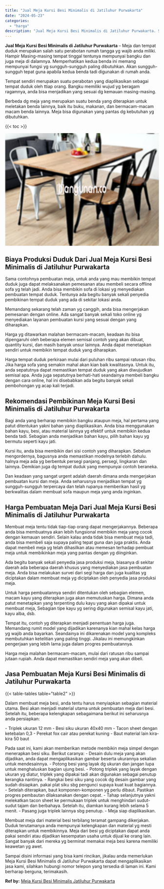 ```yaml
---
title: "Jual Meja Kursi Besi Minimalis di Jatiluhur Purwakarta"
date: "2024-05-23"
categories: 
  - "harga"
description: "Jual Meja Kursi Besi Minimalis di Jatiluhur Purwakarta. Sampai disini informasi yang bisa kami rincikan, jikalau anda memerlukan Meja Kursi Besi Minimalis di..."
---
```


**Jual Meja Kursi Besi Minimalis di Jatiluhur Purwakarta** – Meja dan tempat duduk merupakan salah satu perabotan rumah tangga yg wajib anda miliki. Hampir Masing-masing tempat tinggal tentunya mempunyai bangku dan juga meja di dalamnya. Memperhatikan kedua benda ini memang mempunyai fungsi yg sungguh-sungguh paling dibutuhkan. Akan sungguh-sungguh tepat guna apabila kedua benda tadi digunakan di rumah anda.

Tempat sendiri merupakan suatu perabotan yang diaplikasikan sebagai tempat duduk oleh ttiap orang. Bangku memiliki wujud yg beragam ragamnya, anda bisa menjadikan yang sesuai dg kemauan masing-masing.

Berbeda dg meja yang merupakan suatu benda yang diterapkan untuk meletakan benda lainnya, baik itu buku, makanan, dan bermacam-macam macam benda lainnya. Meja bisa digunakan yang pantas dg kebutuhan yg dibutuhkan.

{{< toc >}}

![Jual Meja Kursi Besi Minimalis di Jatiluhur Purwakarta](/images/jual-meja-besi-murah25.png)

## Biaya Produksi Duduk Dari Jual Meja Kursi Besi Minimalis di Jatiluhur Purwakarta

Sama contohnya pembuatan meja, untuk anda yang mau membikin tempat duduk juga dapat melaksanakan pemesanan atau membeli secara offline sofa yg telah jadi. Anda bisa membikin sofa di lokasi yg menyediakan pembuatan tempat duduk. Tentunya ada begitu banyak sekali penyedia pembikinan tempat duduk yang ada di sekitar lokasi anda.

Memandang sekarang telah zaman yg canggih, anda bisa mengerjakan pemesanan dengan online. Ada sangat banyak sekali toko online yg menyediakan layanan pembuatan kursi yang sesuai dengan yang diharapkan.

Harga yg ditawarkan malahan bermacam-macam, keadaan itu bisa dipengaruhi oleh beberapa elemen semisal contoh yang akan dibuat, quantity kursi, dan masih banyak unsur lainnya. Anda dapat menetapkan sendiri untuk membikin tempat duduk yang diharapkan.

Harga tempat duduk perkiraan mulai dari puluhan ribu sampai ratusan ribu. Jika harga sofa yang semakin mahal akan kian baik kwalitasnya. Untuk itu, anda sepatutnya dapat memastikan tempat duduk yang akan diwujudkan semisal apa. Anda juga sepatutnya berhati-hati seandainya membeli bangku dengan cara online, hal ini disebabkan ada begitu banyak sekali pembohongan yg acap kali terjadi.

## Rekomendasi Pembikinan Meja Kursi Besi Minimalis di Jatiluhur Purwakarta

Bagi anda yang berharap membikin bangku ataupun meja, hal pertama yang patut ditentukan yakni bahan yang diaplikasikan. Anda bisa menggunakan bahan kayu, besi, atau material lainnya yg efektif untuk membikin kedua benda tadi. Sebagian anda menjadikan bahan kayu, pilih bahan kayu yg bermutu seperti kayu jati.

Kursi itu, anda bisa membikin dari sisi contoh yang diharapkan. Sebelum mengordernya, bagusnya anda memastikan modelnya terlebih dahulu. halnya meja ada yg berbentuk persegi panjang, persegi, lingkaran dan lainnya. Demikian juga dg tempat duduk yang mempunyai contoh beraneka.

Dan keadaan yang sangat urgent adalah daerah dimana anda mengerjakan pembuatan kursi dan meja. Anda seharusnya menjadikan tempat yg sungguh-sungguh terpercaya dan telah rupanya memberikan hasil yg berkwalitas dalam membuat sofa maupun meja yang anda inginkan.

## Harga Pembuatan Meja Dari Jual Meja Kursi Besi Minimalis di Jatiluhur Purwakarta

Membuat meja tentu tidak tiap-tiap orang dapat mengerjakannya. Beberapa anda bisa membuatnya akan lebih fungsional membikin meja yang cocok dengan kemauan sendiri. Selain kalau anda tidak bisa membuat meja tadi, anda bisa membeli saja supaya paling tepat guna dan juga praktis. Anda dapat membeli meja yg telah dihasilkan atau memesan terhadap pembuat meja untuk membikinkan meja yang pantas dengan yg diinginkan.

Ada begitu banyak sekali penyedia jasa produksi meja, biasanya di sekitar daerah ada beberapa daerah khusus yang menyediakan jasa pembuatan meja. Anda bisa melakukan survei dari segi harga dan juga kualitas yg diciptakan dalam membuat meja yg diciptakan oleh penyedia jasa produksi meja.

Untuk harga pembuatannya sendiri ditentukan oleh sebagian elemen, macam kayu yang diterapkan juga akan memutuskan harga. Dimana anda patut menetapkan yang terpenting dulu kayu yang akan dipakai untuk membuat meja, Sebagian tipe kayu yg sering digunakan semisal kayu jati, kayu alba, dsb.

Tempat itu, contoh yg diterapkan menjadi penentuan harga juga. Memandang rumit model yang dijadikan karenanya kian mahal kelas harga yg wajib anda bayarkan. Seandainya ini dikarenakan model yang kompleks membutuhkan ketelitian yang paling tinggi. Jikalau ini memungkinkan pengerjaan yang lebih lama juga dalam progres pembuatannya.

Harga meja malahan bermacam-macam, mulai dari ratusan ribu sampai jutaan rupiah. Anda dapat memastikan sendiri meja yang akan dibeli.

## Jasa Pembuatan Meja Kursi Besi Minimalis di Jatiluhur Purwakarta

{{< table-tables table="table2" >}}

Dalam membuat meja besi, anda tentu harus menyiapkan sebagian material utama. Besi akan menjadi material utama untuk pembuatan meja dari besi. Setelah itu, beberapa kelengkapan sebagaimana berikut ini seharusnya anda persiapkan:

\- Triplek ukuran 12 mm - Besi siku ukuran 40x40 mm - Tacon sheet dengan ketebalan 0,3 - Perekat fox cair atau perekat kuning - Baut material lain kira-kira 50 baut

Pada saat ini, kami akan memberikan metode membikin meja simpel dengan menerapkan besi siku. Berikut caranya: - Desain dulu meja yang akan dijadikan, anda dapat mengaplikasikan gambar beserta ukurannya sekalian untuk mendesainnya. - Potong besi yang layak dg ukuran dan jangan lupa untuk menghaluskan bagian ujung besi. - Potong triplek yang layak dengan ukuran yg diatur, triplek yang dipakai tadi akan digunakan sebagai penutup kerangka nantinya. - Rangkai besi siku yang cocok dg desain gambar yang sudah disiapkan. pakai plat siku sbg pengunci supaya kuat kuat bagiannya. - Setelah diterapkan, baut komponen-komponen yg perlu dibaut. Pastikan progres pembautan dilaksanakan dengan cepat. - Tahap selanjutnya yakni melekatkan tacon sheet ke permukaan triplek untuk menghindari sudut-sudut tajam dan berbahaya. Setelah itu, diamkan kurang lebih selama 5 menit. - Pasang juga triplek lainnya sbg penutup. - Meja siap diaplikasikan.

Membuat meja dari material besi terbilang teramat gampang dikerjakan. Duduk terutamanya anda mempunyai kelengkapan dan material yg mesti diterapkan untuk membikinnya. Meja dari besi yg diciptakan dapat anda pakai sendiri atau dijadikan kesempatan usaha untuk dijual ke orang lain. Sangat banyak dari mereka yg berminat memakai meja besi karena memiliki keawetan yg awet.

Sampai disini informasi yang bisa kami rincikan, jikalau anda memerlukan Meja Kursi Besi Minimalis di Jatiluhur Purwakarta dapat mengaplikasikan jasa kami, silahkan hubungi nomor telepon yang tersedia di laman ini. Kami berharap berguna, terimakasih.

**Ref by:** [Meja Kursi Besi Minimalis Jatiluhur Purwakarta](https://id.wikipedia.org/wiki/Meja)
